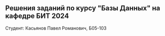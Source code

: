 ## Решения заданий по курсу "Базы Данных" на кафедре БИТ 2024
Студент: Касьянов Павел Романович, Б05-103
